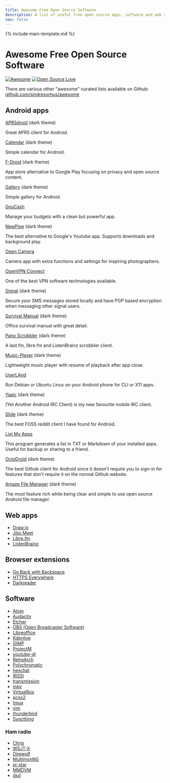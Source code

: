 ```yaml
---
title: Awesome Free Open Source Software
description: A list of useful free open source apps, software and web services.
nav: false
---
```


{% include main-template.md %}

# Awesome Free Open Source Software

[![Awesome](https://awesome.re/badge-flat.svg)](https://awesome.re) [![Open Source Love](https://badges.frapsoft.com/os/v2/open-source.svg?v=103)](https://github.com/ellerbrock/open-source-badges/)

There are various other "awesome" curated lists available on Github: [github.com/sindresorhus/awesome](https://github.com/sindresorhus/awesome/blob/master/awesome.md)

## Android apps

[APRSdroid](https://aprsdroid.org/) (dark theme)

Great APRS client for Android.

[Calendar](https://play.google.com/store/apps/details?id=com.simplemobiletools.calendar) (dark theme)

Simple calendar for Android.

[F-Droid](https://play.google.com/store/apps/details?id=org.fdroid.fdroid) (dark theme)

App store alternative to Google Play focusing on privacy and open source content.

[Gallery](https://play.google.com/store/apps/details?id=com.simplemobiletools.gallery) (dark theme)

Simple gallery for Android.

[GnuCash](https://play.google.com/store/apps/details?id=org.gnucash.android)

Manage your budgets with a clean but powerful app.

[NewPipe](https://play.google.com/store/apps/details?id=org.schabi.newpipe) (dark theme)

The best alternative to Google's Youtube app. Supports downloads and background play.

[Open Camera](https://play.google.com/store/apps/details?id=net.sourceforge.opencamera)

Camera app with extra functions and settings for inspiring photographers.

[OpenVPN Connect](https://play.google.com/store/apps/details?id=net.openvpn.openvpn)

One of the best VPN software technologies available.

[Signal](https://play.google.com/store/apps/details?id=org.thoughtcrime.securesms) (dark theme)

Secure your SMS messages stored locally and have PGP based encryption when messaging other signal users.

[Survival Manual](https://play.google.com/store/apps/details?id=org.ligi.survivalmanual) (dark theme)

Office survival manual with great detail.

[Pano Scrobbler](https://github.com/kawaiiDango/pScrobbler) (dark theme)

A last.fm, libre.fm and ListenBrainz scrobbler client.

[Music-Player](https://github.com/MaxFour/Music-Player) (dark theme)

Lightweight music player with resume of playback after app close.

[UserLAnd](https://github.com/CypherpunkArmory/UserLAnd)

Run Debian or Ubuntu Linux on your Android phone for CLI or X11 apps.

[Yaaic](https://github.com/pocmo/Yaaic) (dark theme)

(Yet Another Android IRC Client) is my new favourite mobile IRC client.

[Slide](https://github.com/ccrama/Slide) (dark theme)

The best FOSS reddit client I have found for Android.

[List My Apps](https://github.com/onyxbits/listmyaps)

This program generates a list in TXT or Markdown of your installed apps. Useful for backup or sharing to a friend.

[OctoDroid](https://github.com/slapperwan/gh4a) (dark theme)

The best Github client for Android since it doesn't require you to sign-in for features that don't require it on the normal Github website.

[Amaze File Manager](https://github.com/TeamAmaze/AmazeFileManager) (dark theme)

The most feature rich while being clear and simple to use open source Android file manager.

## Web apps

* [Draw.io](https://www.draw.io/)
* [Jitsi Meet](https://meet.jit.si/)
* [Libre.fm](https://libre.fm/)
* [ListenBrainz](https://listenbrainz.org)

## Browser extensions

* [Go Back with Backspace](https://chrome.google.com/webstore/detail/go-back-with-backspace/eekailopagacbcdloonjhbiecobagjci)
* [HTTPS Everywhere](https://chrome.google.com/webstore/detail/https-everywhere/gcbommkclmclpchllfjekcdonpmejbdp)
* [Darkreader](https://chrome.google.com/webstore/detail/dark-reader/eimadpbcbfnmbkopoojfekhnkhdbieeh)

## Software

* [Atom](https://atom.io/)
* [Audacity](http://www.audacityteam.org/)
* [Etcher](https://etcher.io/)
* [OBS (Open Broadcaster Software)](https://obsproject.com/)
* [Libreoffice](https://www.libreoffice.org/)
* [Kdenlive](https://kdenlive.org/)
* [GIMP](https://www.gimp.org/)
* [ProjectM](https://github.com/projectM-visualizer/projectM)
* [youtube-dl](https://github.com/rg3/youtube-dl)
* [RetroArch](http://www.retroarch.com/)
* [Polychromatic](https://github.com/polychromatic/polychromatic)
* [hexchat](https://hexchat.github.io/)
* [IRSSI](https://github.com/irssi/irssi)
* [transmission](https://transmissionbt.com/)
* [mpv](https://mpv.io/)
* [VirtualBox](https://www.virtualbox.org/)
* [pcsx2](https://pcsx2.net/)
* [tmux](https://github.com/tmux/tmux/wiki)
* [vim](https://www.vim.org/)
* [thunderbird](https://www.thunderbird.net/en-US/)
* [Syncthing](https://syncthing.net/)

### Ham radio

* [Chrip](https://chirp.danplanet.com/projects/chirp/wiki/Home)
* [WSJT-X](https://physics.princeton.edu/pulsar/k1jt/wsjtx.html)
* [Direwolf](https://github.com/wb2osz/direwolf)
* [MultimonNG](https://github.com/EliasOenal/multimon-ng/)
* [pi-star](https://www.pistar.uk/)
* [MMDVM](https://github.com/g4klx/MMDVM)
* [dsd](https://github.com/szechyjs/dsd)
